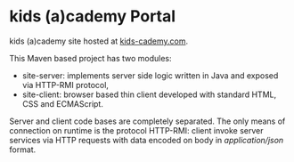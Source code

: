 # kids (a)cademy Portal

kids (a)cademy site hosted at [kids-cademy.com](http://kids-cademy.com/).

This Maven based project has two modules:

- site-server: implements server side logic written in Java and exposed via HTTP-RMI protocol,
- site-client: browser based thin client developed with standard HTML, CSS and ECMAScript.

Server and client code bases are completely separated. The only means of connection on runtime is the protocol HTTP-RMI: client invoke server services via HTTP requests with data encoded on body in _application/json_ format. 
